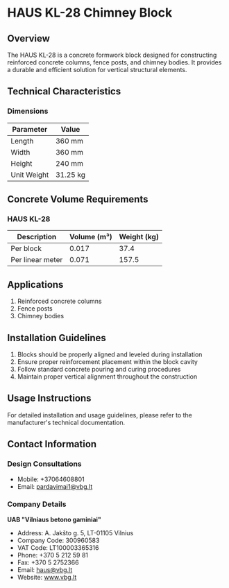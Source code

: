 # HAUS KL-28 Chimney Block

## Overview
The HAUS KL-28 is a concrete formwork block designed for constructing reinforced concrete columns, fence posts, and chimney bodies. It provides a durable and efficient solution for vertical structural elements.

## Technical Characteristics
### Dimensions
| Parameter | Value |
|-----------|--------|
| Length | 360 mm |
| Width | 360 mm |
| Height | 240 mm |
| Unit Weight | 31.25 kg |

## Concrete Volume Requirements
### HAUS KL-28
| Description | Volume (m³) | Weight (kg) |
|-------------|-------------|-------------|
| Per block | 0.017 | 37.4 |
| Per linear meter | 0.071 | 157.5 |

## Applications
1. Reinforced concrete columns
2. Fence posts
3. Chimney bodies

## Installation Guidelines
1. Blocks should be properly aligned and leveled during installation
2. Ensure proper reinforcement placement within the block cavity
3. Follow standard concrete pouring and curing procedures
4. Maintain proper vertical alignment throughout the construction

## Usage Instructions
For detailed installation and usage guidelines, please refer to the manufacturer's technical documentation.

## Contact Information
### Design Consultations
- Mobile: +37064608801
- Email: pardavimai1@vbg.lt

### Company Details
**UAB "Vilniaus betono gaminiai"**
- Address: A. Jakšto g. 5, LT-01105 Vilnius
- Company Code: 300960583
- VAT Code: LT100003365316
- Phone: +370 5 212 59 81
- Fax: +370 5 2752366
- Email: haus@vbg.lt
- Website: www.vbg.lt
